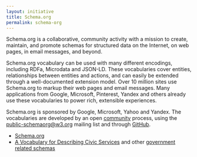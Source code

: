```yaml
---
layout: initiative
title: Schema.org
permalink: schema-org
---
```


Schema.org is a collaborative, community activity with a mission to create, maintain, and promote schemas for structured data on the Internet, on web pages, in email messages, and beyond.

Schema.org vocabulary can be used with many different encodings, including RDFa, Microdata and JSON-LD. These vocabularies cover entities, relationships between entities and actions, and can easily be extended through a well-documented extension model. Over 10 million sites use Schema.org to markup their web pages and email messages. Many applications from Google, Microsoft, Pinterest, Yandex and others already use these vocabularies to power rich, extensible experiences.

Schema.org is sponsored by Google, Microsoft, Yahoo and Yandex. The vocabularies are developed by an open [community](https://www.w3.org/community/schemaorg) process, using the public-schemaorg@w3.org mailing list and through [GitHub](http://github.com/schemaorg/schemaorg).

- [Schema.org](http://schema.org/)
- [A Vocabulary for Describing Civic Services](http://blog.schema.org/2013/08/vocabulary-for-describing-civic-services.html) and other [government related schemas](http://schema.org/docs/search_results.html#q=Government)